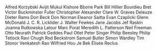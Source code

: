 Alfred Korzybski
Avijit Mukul Kishore
Bborie Park
Bill Hillier
Bourdieu
Bret Victor
Buckminster Fuller
Christopher Alexander
Clare W. Graves
Deleuze
Dieter Rams
Don Beck
Don Norman
Eleanor Saitta
Evan Czaplicki
Glenn McDonald
J. C. R. Licklider
J. Walter Fewkes
Jane Jacobs
Jef Raskin
Joanna Rutkowska
Latour
Marc Porat
Meredith L. Patterson
Neil Freeman
Otto Neurath
Patrick Geddes
Paul Otlet
Peter Singer
Philip Beesley
Philip Tetlock
Ravi Chugh
Rod Beckstrom
Samuel Butler
Simon Wardley
Tim Stonor
Venkatesh Rao
Wilfried Hou Je Bek
Élisée Reclus
